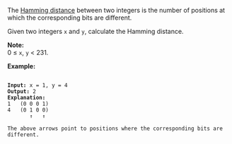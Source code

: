 The  [Hamming distance](https://en.wikipedia.org/wiki/Hamming_distance)  between two integers is the number of positions at which the corresponding bits are different.

Given two integers  `x`  and  `y`, calculate the Hamming distance.

**Note:**  
0 ≤  `x`,  `y`  < 231.

**Example:**
<pre>
<code>
<b>Input:</b> x = 1, y = 4
<b>Output:</b> 2
<b>Explanation:</b>
1   (0 0 0 1)
4   (0 1 0 0)
       ↑   ↑

The above arrows point to positions where the corresponding bits are different.
</code>
</pre>
